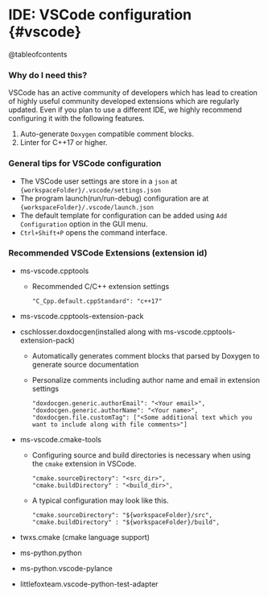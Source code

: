 # IDE: VSCode configuration {#vscode}

@tableofcontents

### Why do I need this?

VSCode has an active community of developers which has lead to creation of highly useful community developed extensions which are regularly updated. Even if you plan to use a different IDE, we highly recommend configuring it with the following features.

1. Auto-generate `Doxygen` compatible comment blocks.
2. Linter for C++17 or higher.

### General tips for VSCode configuration

- The VSCode user settings are store in a `json` at `{workspaceFolder}/.vscode/settings.json`
- The program launch(run/run-debug) configuration are at `{workspaceFolder}/.vscode/launch.json`
- The default template for configuration can be added using `Add Configuration` option in the GUI menu.
- `Ctrl+Shift+P` opens the command interface.

### Recommended VSCode Extensions (extension id)

- ms-vscode.cpptools
  - Recommended C/C++ extension settings
        
        "C_Cpp.default.cppStandard": "c++17"
  
- ms-vscode.cpptools-extension-pack
  
- cschlosser.doxdocgen(installed along with ms-vscode.cpptools-extension-pack)
  - Automatically generates comment blocks that parsed by Doxygen to generate source documentation
  - Personalize comments including author name and email in extension settings
 
        "doxdocgen.generic.authorEmail": "<Your email>",
        "doxdocgen.generic.authorName": "<Your name>",
        "doxdocgen.file.customTag": ["<Some additional text which you want to include along with file comments>"]

- ms-vscode.cmake-tools

  - Configuring source and build directories is necessary when using the `cmake` extension in VSCode.

        "cmake.sourceDirectory": "<src_dir>",
        "cmake.buildDirectory" : "<build_dir>",

  - A typical configuration may look like this.

        "cmake.sourceDirectory": "${workspaceFolder}/src",
        "cmake.buildDirectory" : "${workspaceFolder}/build",

- twxs.cmake (cmake language support)
- ms-python.python
- ms-python.vscode-pylance
- littlefoxteam.vscode-python-test-adapter

